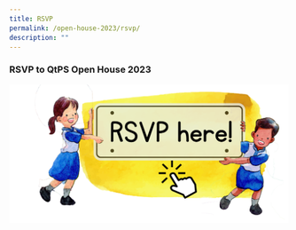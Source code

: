 ```yaml
---
title: RSVP
permalink: /open-house-2023/rsvp/
description: ""
---
```

### **RSVP to QtPS Open House 2023**

<p><a target="_blank" href="https://go.gov.sg/qtpsopenhouse2023">
<img align="right" src="/images/Open%20House%202023/oh23-rsvp6.png">
	</a></p>
	
